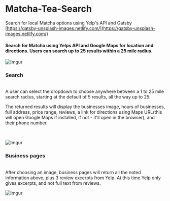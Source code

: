 # Matcha-Tea-Search
Search for local Matcha options using Yelp's API and Gatsby
<br>
[https://gatsby-unsplash-images.netlify.com/](https://gatsby-unsplash-images.netlify.com/)

#### Search for Matcha using Yelps API and Google Maps for location and directions. Users can search up to 25 results within a 25 mile radius.

![Imgur](https://i.imgur.com/Uetgxrk.jpg)

### Search
<br>
A user can select the dropdown to choose anywhere between a 1 to 25 mile search radius, starting at the default of 5 results, all the way up to 25.

The returned results will display the businesses image, hours of businesses, full address, price range, reviews, a link for directions using Maps URL(this will open Google Maps if installed, if not - it'll open in the browser), and their phone number.

<br>

![Imgur](https://i.imgur.com/9MKi9Qw.jpg)


### Business pages
<br>
After choosing an image, business pages will return all the noted information above, plus 3 review excerpts from Yelp. At this time Yelp only gives excerpts, and not full text from reviews. 
<br>

![Imgur](https://i.imgur.com/FmUDBfj.png)



